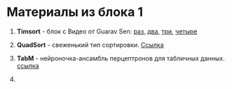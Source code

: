 # Материалы из блока 1


1) **Timsort** - блок с Видео от Guarav Sen: [раз](https://youtu.be/emeME__917E?si=aN14x-_kemaqJZZg), [два](https://youtu.be/6DOhQyqAAvU?si=l9_gfQbQkvVDziGB), [три](https://youtu.be/Yk4CBisILaw?si=zIysc-nRPnXjPbcg), [четыре](https://youtu.be/o8y9uYygLcw?si=RdfT6K_dkUQoHOsi)

2) **QuadSort** - свеженький тип сортировки. [Ссылка](https://github.com/scandum/quadsort)

3) **TabM** - нейроночка-ансамбль перцептронов для табличных данных. [ссылка](https://arxiv.org/abs/2410.24210)

4) 

